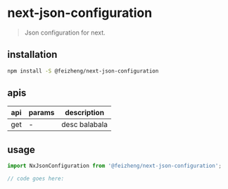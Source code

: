 # next-json-configuration
> Json configuration for next.

## installation
```bash
npm install -S @feizheng/next-json-configuration
```

## apis
| api | params | description   |
|-----|--------|---------------|
| get | -      | desc balabala |

## usage
```js
import NxJsonConfiguration from '@feizheng/next-json-configuration';

// code goes here:
```
